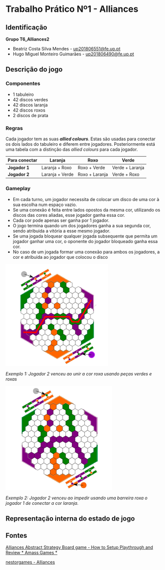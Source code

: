 # Trabalho Prático Nº1 - Alliances

## Identificação

**Grupo T6_Alliances2**

- Beatriz Costa Silva Mendes - up201806551@fe.up.pt
- Hugo Miguel Monteiro Guimarães - up201806490@fe.up.pt

## Descrição do jogo

### Componentes

- 1 tabuleiro
- 42 discos verdes
- 42 discos laranja
- 42 discos roxos
- 2 discos de prata

### Regras

Cada jogador tem as suas ***allied colours***. Estas são usadas para conectar os dois lados do tabuleiro e diferem entre jogadores. Posteriormente está uma tabela com a distinção das *allied colours* para cada jogador.

|Para conectar   |Laranja  |Roxo   |Verde   |
|---|---|---|---|
|**Jogador 1**   |Laranja + Roxo   |Roxo + Verde   |Verde + Laranja   |
|**Jogador 2**   |Laranja + Verde   |Roxo + Laranja   |Verde + Roxo   |

### Gameplay

- Em cada turno, um jogador necessita de colocar um disco de uma cor à sua escolha num espaço vazio.
- Se uma conexão é feita entre lados opostos da mesma cor, utilizando os discos das cores aliadas, esse jogador ganha essa cor.
- Cada cor pode apenas ser ganha por 1 jogador.
- O jogo termina quando um dos jogadores ganha a sua segunda cor, sendo atribuida a vitória a esse mesmo jogador.
- Se uma jogada bloquear qualquer jogada subsequente que permita um jogador ganhar uma cor, o oponente do jogador bloqueado ganha essa cor.
- No caso de um jogada formar uma conexão para ambos os jogadores, a cor e atribuida ao jogador que colocou o disco

![](imgs/alliances_win1.png)

*Exemplo 1: Jogador 2 venceu ao unir a cor roxa usando peças verdes e roxas*

![](imgs/alliances_win2.png)

*Exemplo 2: Jogador 2 venceu ao impedir usando uma barreira roxa o jogador 1 de conectar a cor laranja.*


## Representação interna do estado de jogo


## Fontes
[Alliances Abstract Strategy Board game - How to Setup Playthrough and Review * Amass Games *](https://www.youtube.com/watch?v=VNyHiCfOWhw)

[nestorgames - Alliances](https://nestorgames.com/#alliances_detail)